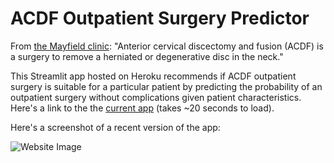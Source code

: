 # ACDF Outpatient Surgery Predictor 

From [the Mayfield clinic](https://mayfieldclinic.com/pe-acdf.htm#:~:text=Anterior%20cervical%20discectomy%20and%20fusion%20(ACDF)%20is%20a%20surgery%20to,above%20and%20below%20the%20disc.): "Anterior cervical discectomy and fusion (ACDF) is a surgery to remove a herniated or degenerative disc in the neck."

This Streamlit app hosted on Heroku recommends if ACDF outpatient surgery is suitable for a particular patient by predicting the probability of an outpatient surgery without complications given patient characteristics. Here's a link to the the [current app](https://agile-castle-91243.herokuapp.com/) (takes ~20 seconds to load). 

Here's a screenshot of a recent version of the app: 

![Website Image](https://i.imgur.com/6JrRj6D.png)
